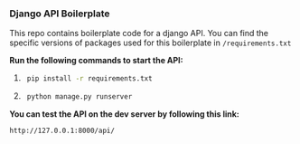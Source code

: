 ### Django API Boilerplate
This repo contains boilerplate code for a django API.
You can find the specific versions of packages used for this boilerplate in `/requirements.txt`


**Run the following commands to start the API:**
1. ```bash
    pip install -r requirements.txt
    ```
2. ```bash
    python manage.py runserver
    ```

**You can test the API on the dev server by following this link:**
```
http://127.0.0.1:8000/api/
```
